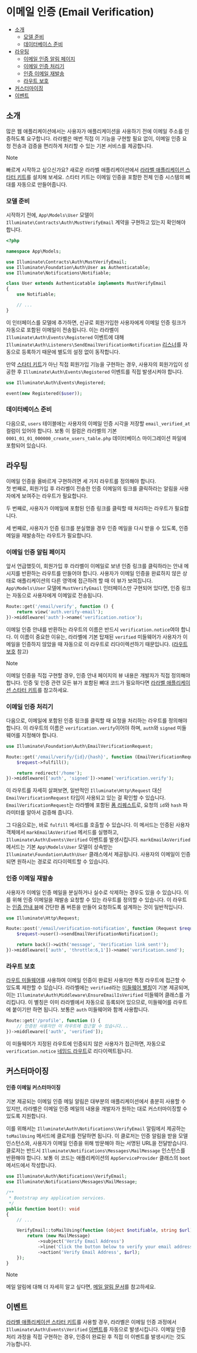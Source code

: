 # 이메일 인증 (Email Verification)

- [소개](#introduction)
    - [모델 준비](#model-preparation)
    - [데이터베이스 준비](#database-preparation)
- [라우팅](#verification-routing)
    - [이메일 인증 알림 페이지](#the-email-verification-notice)
    - [이메일 인증 처리기](#the-email-verification-handler)
    - [인증 이메일 재발송](#resending-the-verification-email)
    - [라우트 보호](#protecting-routes)
- [커스터마이징](#customization)
- [이벤트](#events)

<a name="introduction"></a>
## 소개

많은 웹 애플리케이션에서는 사용자가 애플리케이션을 사용하기 전에 이메일 주소를 인증하도록 요구합니다. 라라벨은 매번 직접 이 기능을 구현할 필요 없이, 이메일 인증 요청 전송과 검증을 편리하게 처리할 수 있는 기본 서비스를 제공합니다.

> [!NOTE]
> 빠르게 시작하고 싶으신가요? 새로운 라라벨 애플리케이션에서 [라라벨 애플리케이션 스타터 키트](/docs/{{version}}/starter-kits)를 설치해 보세요. 스타터 키트는 이메일 인증을 포함한 전체 인증 시스템의 뼈대를 자동으로 만들어줍니다.

<a name="model-preparation"></a>
### 모델 준비

시작하기 전에, `App\Models\User` 모델이 `Illuminate\Contracts\Auth\MustVerifyEmail` 계약을 구현하고 있는지 확인해야 합니다.

```php
<?php

namespace App\Models;

use Illuminate\Contracts\Auth\MustVerifyEmail;
use Illuminate\Foundation\Auth\User as Authenticatable;
use Illuminate\Notifications\Notifiable;

class User extends Authenticatable implements MustVerifyEmail
{
    use Notifiable;

    // ...
}
```

이 인터페이스를 모델에 추가하면, 신규로 회원가입한 사용자에게 이메일 인증 링크가 자동으로 포함된 이메일이 전송됩니다. 이는 라라벨이 `Illuminate\Auth\Events\Registered` 이벤트에 대해 `Illuminate\Auth\Listeners\SendEmailVerificationNotification` [리스너](/docs/{{version}}/events)를 자동으로 등록하기 때문에 별도의 설정 없이 동작합니다.

만약 [스타터 키트](/docs/{{version}}/starter-kits)가 아닌 직접 회원가입 기능을 구현하는 경우, 사용자의 회원가입이 성공한 후 `Illuminate\Auth\Events\Registered` 이벤트를 직접 발생시켜야 합니다.

```php
use Illuminate\Auth\Events\Registered;

event(new Registered($user));
```

<a name="database-preparation"></a>
### 데이터베이스 준비

다음으로, `users` 테이블에는 사용자의 이메일 인증 시각을 저장할 `email_verified_at` 컬럼이 있어야 합니다. 보통 이 컬럼은 라라벨의 기본 `0001_01_01_000000_create_users_table.php` 데이터베이스 마이그레이션 파일에 포함되어 있습니다.

<a name="verification-routing"></a>
## 라우팅

이메일 인증을 올바르게 구현하려면 세 가지 라우트를 정의해야 합니다.  
첫 번째로, 회원가입 후 라라벨이 전송한 인증 이메일의 링크를 클릭하라는 알림을 사용자에게 보여주는 라우트가 필요합니다.

두 번째로, 사용자가 이메일에 포함된 인증 링크를 클릭할 때 처리하는 라우트가 필요합니다.

세 번째로, 사용자가 인증 링크를 분실했을 경우 인증 메일을 다시 받을 수 있도록, 인증 메일을 재발송하는 라우트가 필요합니다.

<a name="the-email-verification-notice"></a>
### 이메일 인증 알림 페이지

앞서 언급했듯이, 회원가입 후 라라벨이 이메일로 보낸 인증 링크를 클릭하라는 안내 메시지를 반환하는 라우트를 만들어야 합니다. 사용자가 이메일 인증을 완료하지 않은 상태로 애플리케이션의 다른 영역에 접근하려 할 때 이 뷰가 보여집니다. `App\Models\User` 모델에 `MustVerifyEmail` 인터페이스만 구현되어 있다면, 인증 링크는 자동으로 사용자에게 이메일로 전송됩니다.

```php
Route::get('/email/verify', function () {
    return view('auth.verify-email');
})->middleware('auth')->name('verification.notice');
```

이메일 인증 안내를 반환하는 라우트의 이름은 반드시 `verification.notice`여야 합니다. 이 이름이 중요한 이유는, 라라벨에 기본 탑재된 `verified` 미들웨어가 사용자가 이메일을 인증하지 않았을 때 자동으로 이 라우트로 리다이렉션하기 때문입니다. ([라우트 보호](#protecting-routes) 참고)

> [!NOTE]
> 이메일 인증을 직접 구현할 경우, 인증 안내 페이지의 뷰 내용은 개발자가 직접 정의해야 합니다. 인증 및 인증 관련 모든 뷰가 포함된 뼈대 코드가 필요하다면 [라라벨 애플리케이션 스타터 키트](/docs/{{version}}/starter-kits)를 참고하세요.

<a name="the-email-verification-handler"></a>
### 이메일 인증 처리기

다음으로, 이메일에 포함된 인증 링크를 클릭할 때 요청을 처리하는 라우트를 정의해야 합니다. 이 라우트의 이름은 `verification.verify`이어야 하며, `auth`와 `signed` 미들웨어를 지정해야 합니다.

```php
use Illuminate\Foundation\Auth\EmailVerificationRequest;

Route::get('/email/verify/{id}/{hash}', function (EmailVerificationRequest $request) {
    $request->fulfill();

    return redirect('/home');
})->middleware(['auth', 'signed'])->name('verification.verify');
```

이 라우트를 자세히 살펴보면, 일반적인 `Illuminate\Http\Request` 대신 `EmailVerificationRequest` 타입이 사용되고 있는 걸 확인할 수 있습니다. `EmailVerificationRequest`는 라라벨에 포함된 [폼 리퀘스트](/docs/{{version}}/validation#form-request-validation)로, 요청의 `id`와 `hash` 파라미터를 알아서 검증해 줍니다.

그 다음으로는, 바로 `fulfill` 메서드를 호출할 수 있습니다. 이 메서드는 인증된 사용자 객체에서 `markEmailAsVerified` 메서드를 실행하고, `Illuminate\Auth\Events\Verified` 이벤트를 발생시킵니다. `markEmailAsVerified` 메서드는 기본 `App\Models\User` 모델이 상속받는 `Illuminate\Foundation\Auth\User` 클래스에서 제공됩니다. 사용자의 이메일이 인증되면 원하시는 경로로 리다이렉트할 수 있습니다.

<a name="resending-the-verification-email"></a>
### 인증 이메일 재발송

사용자가 이메일 인증 메일을 분실하거나 실수로 삭제하는 경우도 있을 수 있습니다. 이를 위해 인증 이메일을 재발송 요청할 수 있는 라우트를 정의할 수 있습니다. 이 라우트는 [인증 안내 뷰](#the-email-verification-notice)에 간단한 폼 버튼을 만들어 요청하도록 설계하는 것이 일반적입니다.

```php
use Illuminate\Http\Request;

Route::post('/email/verification-notification', function (Request $request) {
    $request->user()->sendEmailVerificationNotification();

    return back()->with('message', 'Verification link sent!');
})->middleware(['auth', 'throttle:6,1'])->name('verification.send');
```

<a name="protecting-routes"></a>
### 라우트 보호

[라우트 미들웨어](/docs/{{version}}/middleware)를 사용하여 이메일 인증이 완료된 사용자만 특정 라우트에 접근할 수 있도록 제한할 수 있습니다. 라라벨에는 `verified`라는 [미들웨어 별칭](/docs/{{version}}/middleware#middleware-aliases)이 기본 제공되며, 이는 `Illuminate\Auth\Middleware\EnsureEmailIsVerified` 미들웨어 클래스를 가리킵니다. 이 별칭은 이미 라라벨에서 자동으로 등록되어 있으므로, 미들웨어를 라우트에 붙이기만 하면 됩니다. 보통은 `auth` 미들웨어와 함께 사용합니다.

```php
Route::get('/profile', function () {
    // 인증된 사용자만 이 라우트에 접근할 수 있습니다...
})->middleware(['auth', 'verified']);
```

이 미들웨어가 지정된 라우트에 인증되지 않은 사용자가 접근하면, 자동으로 `verification.notice` [네임드 라우트](/docs/{{version}}/routing#named-routes)로 리다이렉트됩니다.

<a name="customization"></a>
## 커스터마이징

<a name="verification-email-customization"></a>
#### 인증 이메일 커스터마이징

기본 제공되는 이메일 인증 메일 알림은 대부분의 애플리케이션에서 충분히 사용할 수 있지만, 라라벨은 이메일 인증 메일의 내용을 개발자가 원하는 대로 커스터마이징할 수 있도록 지원합니다.

이를 위해서는 `Illuminate\Auth\Notifications\VerifyEmail` 알림에서 제공하는 `toMailUsing` 메서드에 클로저를 전달하면 됩니다. 이 클로저는 인증 알림을 받을 모델 인스턴스와, 사용자가 이메일 인증을 위해 방문해야 하는 서명된 URL을 전달받습니다. 클로저는 반드시 `Illuminate\Notifications\Messages\MailMessage` 인스턴스를 반환해야 합니다. 보통 이 코드는 애플리케이션의 `AppServiceProvider` 클래스의 `boot` 메서드에서 작성합니다.

```php
use Illuminate\Auth\Notifications\VerifyEmail;
use Illuminate\Notifications\Messages\MailMessage;

/**
 * Bootstrap any application services.
 */
public function boot(): void
{
    // ...

    VerifyEmail::toMailUsing(function (object $notifiable, string $url) {
        return (new MailMessage)
            ->subject('Verify Email Address')
            ->line('Click the button below to verify your email address.')
            ->action('Verify Email Address', $url);
    });
}
```

> [!NOTE]
> 메일 알림에 대해 더 자세히 알고 싶다면, [메일 알림 문서](/docs/{{version}}/notifications#mail-notifications)를 참고하세요.

<a name="events"></a>
## 이벤트

[라라벨 애플리케이션 스타터 키트](/docs/{{version}}/starter-kits)를 사용할 경우, 라라벨은 이메일 인증 과정에서 `Illuminate\Auth\Events\Verified` [이벤트](/docs/{{version}}/events)를 자동으로 발생시킵니다. 이메일 인증 처리 과정을 직접 구현하는 경우, 인증이 완료된 후 직접 이 이벤트를 발생시키는 것도 가능합니다.
